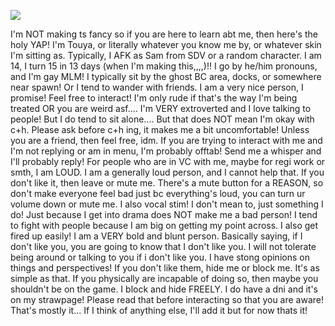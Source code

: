 
![](https://komarev.com/ghpvc/?username=Cr3m4t3X&color=blue)

I'm NOT making ts fancy so if you are here to learn abt me, then here's the holy YAP! I'm Touya, or literally whatever you know me by, or whatever skin I'm sitting as. Typically, I AFK as Sam from SDV or a random character. I am 14, I turn 15 in 13 days (when I'm making this,,,,)!! I go by he/him pronouns, and I'm gay MLM! I typically sit by the ghost BC area, docks, or somewhere near spawn! Or I tend to wander with friends. I am a very nice person, I promise! Feel free to interact! I'm only rude if that's the way I'm being treated OR you are weird asf.... I'm VERY extroverted and I love talking to people! But I do tend to sit alone.... But that does NOT mean I'm okay with c+h. Please ask before c+h ing, it makes me a bit uncomfortable! Unless you are a friend, then feel free, idm. If you are trying to interact with me and I'm not replying or am in menu, I'm probably offtab! Send me a whisper and I'll probably reply! For people who are in VC with me, maybe for regi work or smth, I am LOUD. I am a generally loud person, and I cannot help that. If you don't like it, then leave or mute me. There's a mute button for a REASON, so don't make everyone feel bad just bc everything's loud, you can turn ur volume down or mute me. I also vocal stim! I don't mean to, just something I do! Just because I get into drama does NOT make me a bad person! I tend to fight with people because I am big on getting my point across. I also get fired up easily! I am a VERY bold and blunt person. Basically saying, if I don't like you, you are going to know that I don't like you. I will not tolerate being around or talking to you if i don't like you. I have stong opinions on things and perspectives! If you don't like them, hide me or block me. It's as simple as that. If you physically are incapable of doing so, then maybe you shouldn't be on the game. I block and hide FREELY. I do have a dni and it's on my strawpage! Please read that before interacting so that you are aware! That's mostly it... If I think of anything else, I'll add it but for now thats it! 
